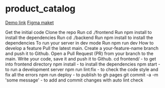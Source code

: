 # product_catalog
[Demo link](https://fe-jul22-pathologic-team.github.io/product_catalog/)
[Figma maket](https://www.figma.com/file/T5ttF21UnT6RRmCQQaZc6L/Phone-catalog-(V2)-Original)

Get the initial code
Clone the repo
Run cd ./frontend
Run npm install to install the dependencies
Run cd ./backend
Run npm install to install the dependencies
To run your server in dev mode
Run npm run dev
How to develop a feature
Pull the latest main.
Create a your-feature-name branch and push it to Github.
Open a Pull Request (PR) from your branch to the main.
Write your code, save it and push it to Github.
cd frontend/ - to get into frontend directory
npm install - to install the dependencies
npm start - to run a development server
npm run lint:fix - to check the code style and fix all the errors
npm run deploy - to publish to gh pages
git commit -a -m 'some message' - to add and commit changes with auto lint check
